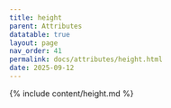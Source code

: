 ```yaml
---
title: height
parent: Attributes
datatable: true
layout: page
nav_order: 41
permalink: docs/attributes/height.html
date: 2025-09-12
---
```

{% include content/height.md %}
